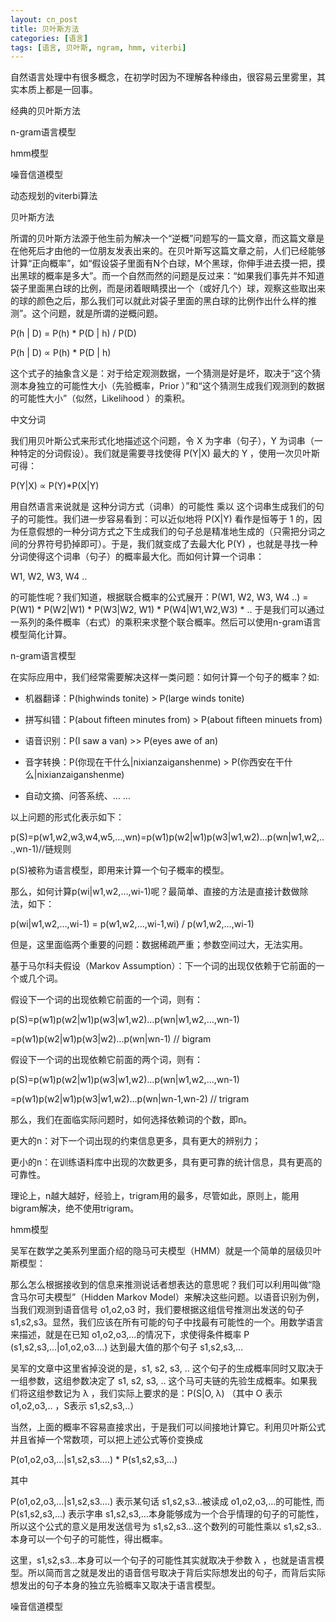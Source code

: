 ```yaml
---
layout: cn_post
title: 贝叶斯方法
categories: [语言]
tags: [语言, 贝叶斯, ngram, hmm, viterbi]
---
```


自然语言处理中有很多概念，在初学时因为不理解各种缘由，很容易云里雾里，其实本质上都是一回事。

经典的贝叶斯方法

n-gram语言模型

hmm模型

噪音信道模型

动态规划的viterbi算法

 

贝叶斯方法

所谓的贝叶斯方法源于他生前为解决一个“逆概”问题写的一篇文章，而这篇文章是在他死后才由他的一位朋友发表出来的。在贝叶斯写这篇文章之前，人们已经能够计算“正向概率”，如“假设袋子里面有N个白球，M个黑球，你伸手进去摸一把，摸出黑球的概率是多大”。而一个自然而然的问题是反过来：“如果我们事先并不知道袋子里面黑白球的比例，而是闭着眼睛摸出一个（或好几个）球，观察这些取出来的球的颜色之后，那么我们可以就此对袋子里面的黑白球的比例作出什么样的推测”。这个问题，就是所谓的逆概问题。

P(h | D) = P(h) * P(D | h) / P(D)

P(h | D) ∝ P(h) * P(D | h)

这个式子的抽象含义是：对于给定观测数据，一个猜测是好是坏，取决于“这个猜测本身独立的可能性大小（先验概率，Prior ）”和“这个猜测生成我们观测到的数据的可能性大小”（似然，Likelihood ）的乘积。

中文分词

我们用贝叶斯公式来形式化地描述这个问题，令 X 为字串（句子），Y 为词串（一种特定的分词假设）。我们就是需要寻找使得 P(Y|X) 最大的 Y ，使用一次贝叶斯可得：

P(Y|X) ∝ P(Y)*P(X|Y)

用自然语言来说就是 这种分词方式（词串）的可能性 乘以 这个词串生成我们的句子的可能性。我们进一步容易看到：可以近似地将 P(X|Y) 看作是恒等于 1 的，因为任意假想的一种分词方式之下生成我们的句子总是精准地生成的（只需把分词之间的分界符号扔掉即可）。于是，我们就变成了去最大化 P(Y) ，也就是寻找一种分词使得这个词串（句子）的概率最大化。而如何计算一个词串：

W1, W2, W3, W4 ..

的可能性呢？我们知道，根据联合概率的公式展开：P(W1, W2, W3, W4 ..) = P(W1) * P(W2|W1) * P(W3|W2, W1) * P(W4|W1,W2,W3) * .. 于是我们可以通过一系列的条件概率（右式）的乘积来求整个联合概率。然后可以使用n-gram语言模型简化计算。

n-gram语言模型

在实际应用中，我们经常需要解决这样一类问题：如何计算一个句子的概率？如:

- 机器翻译：P(highwinds tonite) > P(large winds tonite)

- 拼写纠错：P(about fifteen minutes from) > P(about fifteen minuets from)

- 语音识别：P(I saw a van) >> P(eyes awe of an)

- 音字转换：P(你现在干什么|nixianzaiganshenme) > P(你西安在干什么|nixianzaiganshenme)

- 自动文摘、问答系统、... ...

以上问题的形式化表示如下：

p(S)=p(w1,w2,w3,w4,w5,…,wn)=p(w1)p(w2|w1)p(w3|w1,w2)...p(wn|w1,w2,...,wn-1)//链规则

p(S)被称为语言模型，即用来计算一个句子概率的模型。

那么，如何计算p(wi|w1,w2,...,wi-1)呢？最简单、直接的方法是直接计数做除法，如下：

p(wi|w1,w2,...,wi-1) = p(w1,w2,...,wi-1,wi) / p(w1,w2,...,wi-1)

但是，这里面临两个重要的问题：数据稀疏严重；参数空间过大，无法实用。

基于马尔科夫假设（Markov Assumption）：下一个词的出现仅依赖于它前面的一个或几个词。

假设下一个词的出现依赖它前面的一个词，则有：

p(S)=p(w1)p(w2|w1)p(w3|w1,w2)...p(wn|w1,w2,...,wn-1)

=p(w1)p(w2|w1)p(w3|w2)...p(wn|wn-1) // bigram

假设下一个词的出现依赖它前面的两个词，则有：

p(S)=p(w1)p(w2|w1)p(w3|w1,w2)...p(wn|w1,w2,...,wn-1)

=p(w1)p(w2|w1)p(w3|w1,w2)...p(wn|wn-1,wn-2) // trigram 

那么，我们在面临实际问题时，如何选择依赖词的个数，即n。

更大的n：对下一个词出现的约束信息更多，具有更大的辨别力；

更小的n：在训练语料库中出现的次数更多，具有更可靠的统计信息，具有更高的可靠性。

理论上，n越大越好，经验上，trigram用的最多，尽管如此，原则上，能用bigram解决，绝不使用trigram。

 hmm模型

吴军在数学之美系列里面介绍的隐马可夫模型（HMM）就是一个简单的层级贝叶斯模型：

那么怎么根据接收到的信息来推测说话者想表达的意思呢？我们可以利用叫做“隐含马尔可夫模型”（Hidden Markov Model）来解决这些问题。以语音识别为例，当我们观测到语音信号 o1,o2,o3 时，我们要根据这组信号推测出发送的句子 s1,s2,s3。显然，我们应该在所有可能的句子中找最有可能性的一个。用数学语言来描述，就是在已知 o1,o2,o3,…的情况下，求使得条件概率 P (s1,s2,s3,…|o1,o2,o3….) 达到最大值的那个句子 s1,s2,s3,…

吴军的文章中这里省掉没说的是，s1, s2, s3, .. 这个句子的生成概率同时又取决于一组参数，这组参数决定了 s1, s2, s3, .. 这个马可夫链的先验生成概率。如果我们将这组参数记为 λ ，我们实际上要求的是：P(S|O, λ) （其中 O 表示 o1,o2,o3,.. ，S表示 s1,s2,s3,..）

当然，上面的概率不容易直接求出，于是我们可以间接地计算它。利用贝叶斯公式并且省掉一个常数项，可以把上述公式等价变换成

P(o1,o2,o3,…|s1,s2,s3….) * P(s1,s2,s3,…)

其中

P(o1,o2,o3,…|s1,s2,s3….) 表示某句话 s1,s2,s3…被读成 o1,o2,o3,…的可能性, 而 P(s1,s2,s3,…) 表示字串 s1,s2,s3,…本身能够成为一个合乎情理的句子的可能性，所以这个公式的意义是用发送信号为 s1,s2,s3…这个数列的可能性乘以 s1,s2,s3.. 本身可以一个句子的可能性，得出概率。

这里，s1,s2,s3…本身可以一个句子的可能性其实就取决于参数 λ ，也就是语言模型。所以简而言之就是发出的语音信号取决于背后实际想发出的句子，而背后实际想发出的句子本身的独立先验概率又取决于语言模型。

 噪音信道模型


